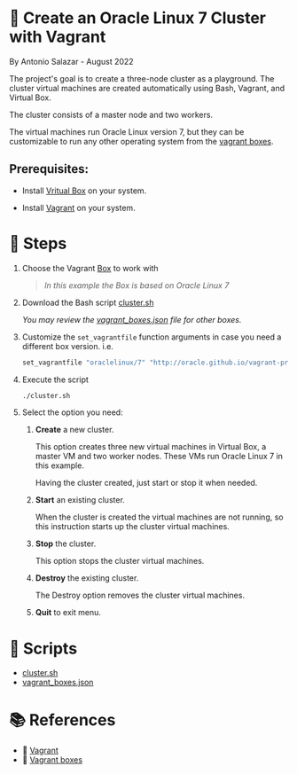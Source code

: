 # :notebook: Create an Oracle Linux 7 Cluster with Vagrant

By Antonio Salazar - August 2022

The project's goal is to create a three-node cluster as a playground. The cluster virtual machines are created automatically using Bash, Vagrant, and Virtual Box.

The cluster consists of a master node and two workers.

The virtual machines run Oracle Linux version 7, but they can be customizable to run any other operating system from the [vagrant boxes](https://app.vagrantup.com/boxes/search).

## Prerequisites:

- Install [Vritual Box](https://www.virtualbox.org/wiki/Documentation) on your system.

- Install [Vagrant](https://www.vagrantup.com/) on your system.
# :paw_prints: Steps

1. Choose the Vagrant [Box](https://app.vagrantup.com/boxes/search) to work with

    > _In this example the Box is based on Oracle Linux 7_

2. Download the Bash script [cluster.sh](cluster.sh)

    _You may review the [vagrant_boxes.json](vagrant_boxes.json) file for other boxes._

3. Customize the `set_vagrantfile` function arguments in case you need a different box version.
i.e.

    ```bash
    set_vagrantfile "oraclelinux/7" "http://oracle.github.io/vagrant-projects/boxes/oraclelinux/7.json" ;
    ```

4. Execute the script

    ```bash
    ./cluster.sh
    ```

5. Select the option you need:
   
   1. **Create** a new cluster.

        This option creates three new virtual machines in Virtual Box, a master VM and two worker nodes. These VMs run Oracle Linux 7 in this example.

        Having the cluster created, just start or stop it when needed.

   2. **Start** an existing cluster.

        When the cluster is created the virtual machines are not running, so this instruction starts up the cluster virtual machines.

   3. **Stop** the cluster.

        This option stops the cluster virtual machines.

   4. **Destroy** the existing cluster.

        The Destroy option removes the cluster virtual machines.

   5. **Quit** to exit menu.


# :scroll: Scripts
- [cluster.sh](cluster.sh)
- [vagrant_boxes.json](vagrant_boxes.json)

# :books: References
- :link: [Vagrant](https://www.vagrantup.com/) 
- :link: [Vagrant boxes](https://app.vagrantup.com/boxes/search) 